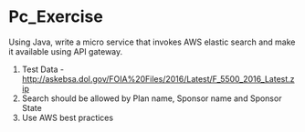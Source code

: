 # Pc_Exercise
Using Java, write a micro service that invokes AWS elastic search and make it available using API gateway.     

1. Test Data - http://askebsa.dol.gov/FOIA%20Files/2016/Latest/F_5500_2016_Latest.zip   
2. Search should be allowed by Plan name, Sponsor name and Sponsor State   
3. Use AWS best practices   
